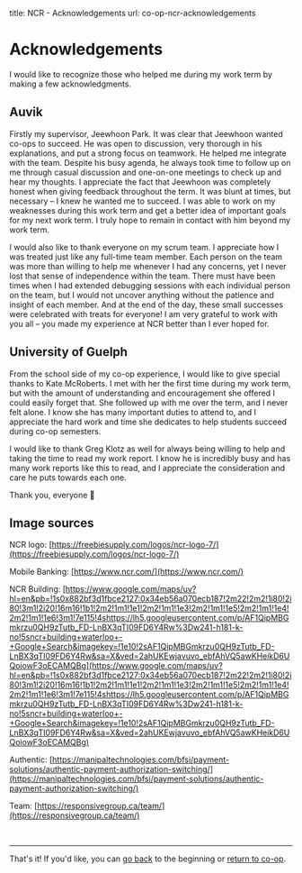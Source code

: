 title: NCR - Acknowledgements
url: co-op-ncr-acknowledgements

<h1 class="u-lead center">Acknowledgements</h1>

I would like to recognize those who helped me during my work term by making a few acknowledgments.

<h2 class="u-sublead">Auvik</h2>

Firstly my supervisor, Jeewhoon Park. It was clear that Jeewhoon wanted co-ops to succeed. He was open to discussion, very thorough in his explanations, and put a strong focus on teamwork. He helped me integrate with the team. Despite his busy agenda, he always took time to follow up on me through casual discussion and one-on-one meetings to check up and hear my thoughts. I appreciate the fact that Jeewhoon was completely honest when giving feedback throughout the term. It was blunt at times, but necessary – I knew he wanted me to succeed. I was able to work on my weaknesses during this work term and get a better idea of important goals for my next work term. I truly hope to remain in contact with him beyond my work term.

I would also like to thank everyone on my scrum team. I appreciate how I was treated just like any full-time team member. Each person on the team was more than willing to help me whenever I had any concerns, yet I never lost that sense of independence within the team. There must have been times when I had extended debugging sessions with each individual person on the team, but I would not uncover anything without the patience and insight of each member. And at the end of the day, these small successes were celebrated with treats for everyone! I am very grateful to work with you all – you made my experience at NCR better than I ever hoped for.

<h2 class="u-sublead">University of Guelph</h2>

From the school side of my co-op experience, I would like to give special thanks to Kate McRoberts. I met with her the first time during my work term, but with the amount of understanding and encouragement she offered I could easily forget that. She followed up with me over the term, and I never felt alone. I know she has many important duties to attend to, and I appreciate the hard work and time she dedicates to help students succeed during co-op semesters.

I would like to thank Greg Klotz as well for always being willing to help and taking the time to read my work report. I know he is incredibly busy and has many work reports like this to read, and I appreciate the consideration and care he puts towards each one.

Thank you, everyone 🙂

<h2 class="u-sublead">Image sources</h2>

NCR logo: <span>[https://freebiesupply.com/logos/ncr-logo-7/](https://freebiesupply.com/logos/ncr-logo-7/)<span>

Mobile Banking: <span>[https://www.ncr.com/](https://www.ncr.com/)<span>

NCR Building: <span>[https://www.google.com/maps/uv?hl=en&pb=!1s0x882bf3d1fbce2127:0x34eb56a070ecb187!2m22!2m2!1i80!2i80!3m1!2i20!16m16!1b1!2m2!1m1!1e1!2m2!1m1!1e3!2m2!1m1!1e5!2m2!1m1!1e4!2m2!1m1!1e6!3m1!7e115!4shttps://lh5.googleusercontent.com/p/AF1QipMBGmkrzu0QH9zTutb_FD-LnBX3qTI09FD6Y4Rw%3Dw241-h181-k-no!5sncr+building+waterloo+-+Google+Search&imagekey=!1e10!2sAF1QipMBGmkrzu0QH9zTutb_FD-LnBX3qTI09FD6Y4Rw&sa=X&ved=2ahUKEwjavuvo_ebfAhVQ5awKHeikD6UQoiowF3oECAMQBg](https://www.google.com/maps/uv?hl=en&pb=!1s0x882bf3d1fbce2127:0x34eb56a070ecb187!2m22!2m2!1i80!2i80!3m1!2i20!16m16!1b1!2m2!1m1!1e1!2m2!1m1!1e3!2m2!1m1!1e5!2m2!1m1!1e4!2m2!1m1!1e6!3m1!7e115!4shttps://lh5.googleusercontent.com/p/AF1QipMBGmkrzu0QH9zTutb_FD-LnBX3qTI09FD6Y4Rw%3Dw241-h181-k-no!5sncr+building+waterloo+-+Google+Search&imagekey=!1e10!2sAF1QipMBGmkrzu0QH9zTutb_FD-LnBX3qTI09FD6Y4Rw&sa=X&ved=2ahUKEwjavuvo_ebfAhVQ5awKHeikD6UQoiowF3oECAMQBg)</span>

Authentic: <span>[https://manipaltechnologies.com/bfsi/payment-solutions/authentic-payment-authorization-switching/](https://manipaltechnologies.com/bfsi/payment-solutions/authentic-payment-authorization-switching/)<span>

Team: <span>[https://responsivegroup.ca/team/](https://responsivegroup.ca/team/)</span>

<br>
<hr>

<div class="left-aligned">
  That's it! If you'd like, you can
  <a href="{{ site_url}}/co-op/ncr/about-the-employer">go back</a> to the beginning or
  <a href="{{ site_url}}/co-op">return to co-op</a>.
</div>
